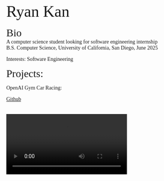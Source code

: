 
<span style="font-family:Times New Roman; font-size:3em;">Ryan Kan </span>
<br>
<br>
<span style="font-family:Times New Roman; font-size:2em;">Bio </span>
<br>
<span style="font-family:Times New Roman; font-size:1em;">A computer science student looking for software engineering internship</span>
<br>
<span style="font-family:Times New Roman; font-size:1em;">B.S. Computer Science, University of California, San Diego, June 2025</span>
<br>

<span style="font-family:Times New Roman; font-size:1em;">Interests: Software Engineering</span>

<span style="font-family:Times New Roman; font-size:2em;">Projects: </span> 


<span style="font-family:Times New Roman; font-size:1em;">OpenAI Gym Car Racing:
</span> 
<br>

<span style="font-family:Times New Roman; font-size:1em;"> [Github](https://github.com/kan-ryan/CarRacing)
</span> 

<br>
<video width="320" heigh = "320" controls> 
    <source src = "car_racing.mp4" type="video/mp4">
</video>
<br>

